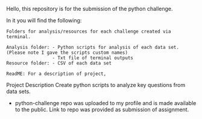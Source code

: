 Hello, this repository is for the submission of the python challenge.

In it you will find the following:

    Folders for analysis/resources for each challenge created via terminal. 

    Analysis folder: - Python scripts for analysis of each data set. (Please note I gave the scripts custom names) 
                     - Txt file of terminal outputs
    Resource folder: - CSV of each data set

    ReadME: For a description of project,

Project Description
Create python scripts to analyze key questions from data sets.


* python-challenge repo was uploaded to my profile and is made available to the public. Link to repo was provided as submission of assignment.